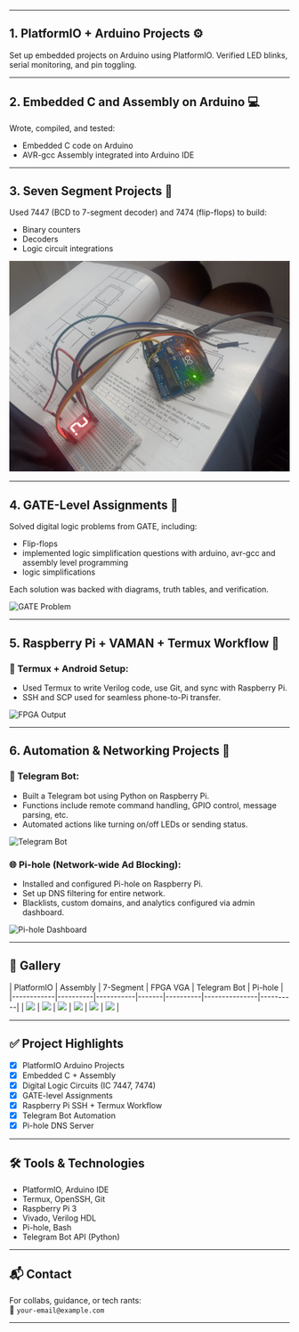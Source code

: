 
---

## 1. PlatformIO + Arduino Projects ⚙️

Set up embedded projects on Arduino using PlatformIO. Verified LED blinks, serial monitoring, and pin toggling.


---

## 2. Embedded C and Assembly on Arduino 💻

Wrote, compiled, and tested:
- Embedded C code on Arduino
- AVR-gcc Assembly integrated into Arduino IDE

---

## 3. Seven Segment Projects 🔢

Used 7447 (BCD to 7-segment decoder) and 7474 (flip-flops) to build:
- Binary counters
- Decoders
- Logic circuit integrations

![Seven Segment Output](sevenseg.jpg)

---


## 4. GATE-Level Assignments 📘

Solved digital logic problems from GATE, including:
- Flip-flops
- implemented logic simplification questions with arduino, avr-gcc and assembly level programming
- logic simplifications

Each solution was backed with diagrams, truth tables, and verification.

![GATE Problem](images/gatesolutions.png)

---

## 5. Raspberry Pi + VAMAN + Termux Workflow 🔁

### 📱 Termux + Android Setup:
- Used Termux to write Verilog code, use Git, and sync with Raspberry Pi.
- SSH and SCP used for seamless phone-to-Pi transfer.


![FPGA Output](images/example.png)

---

## 6. Automation & Networking Projects 🔐

### 🤖 Telegram Bot:
- Built a Telegram bot using Python on Raspberry Pi.
- Functions include remote command handling, GPIO control, message parsing, etc.
- Automated actions like turning on/off LEDs or sending status.

![Telegram Bot](images/example.png)

### 🌐 Pi-hole (Network-wide Ad Blocking):
- Installed and configured Pi-hole on Raspberry Pi.
- Set up DNS filtering for entire network.
- Blacklists, custom domains, and analytics configured via admin dashboard.

![Pi-hole Dashboard](images/example.png)

---

## 📸 Gallery

| PlatformIO | Assembly | 7-Segment  | FPGA VGA | Telegram Bot | Pi-hole |
|------------|----------|-----------|-------|----------|---------------|----------|
| ![](images/example.png) | ![](images/example.png) |  ![](images/example.png) | ![](images/example.png) | ![](images/example.png) | ![](images/example.png) |

---

## ✅ Project Highlights

- [x] PlatformIO Arduino Projects  
- [x] Embedded C + Assembly  
- [x] Digital Logic Circuits (IC 7447, 7474)   
- [x] GATE-level Assignments  
- [x] Raspberry Pi SSH + Termux Workflow  
- [x] Telegram Bot Automation  
- [x] Pi-hole DNS Server  

---

## 🛠 Tools & Technologies

- PlatformIO, Arduino IDE  
- Termux, OpenSSH, Git  
- Raspberry Pi 3  
- Vivado, Verilog HDL  
- Pi-hole, Bash  
- Telegram Bot API (Python)

---

## 📬 Contact

For collabs, guidance, or tech rants:  
📧 `your-email@example.com`

---

